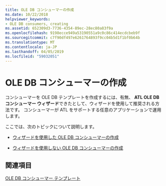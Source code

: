 ```yaml
---
title: OLE DB コンシューマーの作成
ms.date: 10/22/2018
helpviewer_keywords:
- OLE DB consumers, creating
ms.assetid: 652309d3-7736-4354-89ec-28ec80a83f9a
ms.openlocfilehash: 9198ecce949a53190551a9c0c86c414ecdcbeb9f
ms.sourcegitcommit: c7f90df497e6261764893f9cc04b5d1f1bf0b64b
ms.translationtype: MT
ms.contentlocale: ja-JP
ms.lasthandoff: 04/05/2019
ms.locfileid: "59032051"
---
```

# <a name="creating-an-ole-db-consumer"></a>OLE DB コンシューマーの作成

コンシューマーを OLE DB テンプレートを作成するには、有無、 **ATL OLE DB コンシューマー ウィザード**できたとして、ウィザードを使用して推奨される方法です。 コンシューマーが ATL をサポートする任意のアプリケーションで運用します。

ここでは、次のトピックについて説明します。

- [ウィザードを使用した OLE DB コンシューマーの作成](../../data/oledb/creating-an-ole-db-consumer-using-a-wizard.md)

- [ウィザードを使用しない OLE DB コンシューマーの作成](../../data/oledb/creating-a-consumer-without-using-a-wizard.md)

## <a name="see-also"></a>関連項目

[OLE DB コンシューマー テンプレート](../../data/oledb/ole-db-consumer-templates-cpp.md)